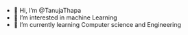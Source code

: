 - 👋 Hi, I’m @TanujaThapa
- 👀 I’m interested in  machine Learning
- 🌱 I’m currently learning Computer science and Engineering

<!---
TanujaThapa/TanujaThapa is a ✨ special ✨ repository because its `README.md` (this file) appears on your GitHub profile.
You can click the Preview link to take a look at your changes.
--->
